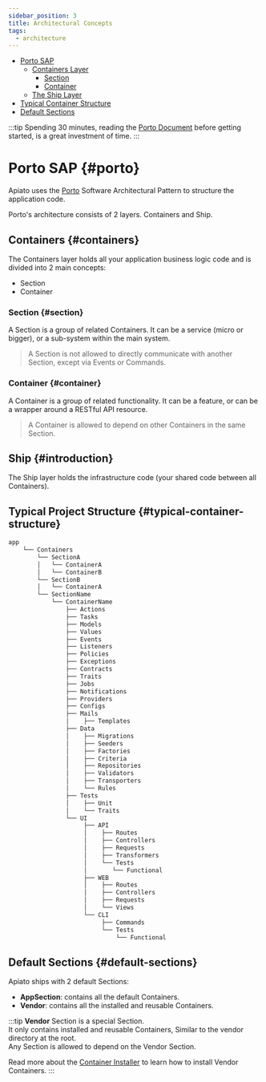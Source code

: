 ```yaml
---
sidebar_position: 3
title: Architectural Concepts
tags:
  - architecture
---
```


* [Porto SAP](#porto)
  * [Containers Layer](#containers)
    * [Section](#section)
    * [Container](#container)
  * [The Ship Layer](#ship)
* [Typical Container Structure](#typical-container-structure)
* [Default Sections](#default-sections)

:::tip
Spending 30 minutes, reading the [Porto Document](https://github.com/Mahmoudz/Porto) before getting started, is a great
investment of time.
:::

# Porto SAP {#porto}

Apiato uses the [Porto](https://github.com/Mahmoudz/Porto) Software Architectural Pattern
to structure the application code.

Porto's architecture consists of 2 layers. Containers and Ship.
## Containers {#containers}
The Containers layer holds all your application business logic code and is divided into 2 main concepts:
- Section
- Container

### Section {#section}
A Section is a group of related Containers.
It can be a service (micro or bigger), or a sub-system within the main system.
> A Section is not allowed to directly communicate with another Section, except via Events or Commands.

### Container {#container}
A Container is a group of related functionality. It can be a feature, or can be a wrapper around a RESTful API
resource.
> A Container is allowed to depend on other Containers in the same Section.

## Ship {#introduction}
The Ship layer holds the infrastructure code (your shared code between all Containers).

## Typical Project Structure {#typical-container-structure}
```markdown
app
    └── Containers
        └── SectionA
        │   └── ContainerA
        │   └── ContainerB
        └── SectionB
        │   └── ContainerA
        └── SectionName
            └── ContainerName
                ├── Actions
                ├── Tasks
                ├── Models
                ├── Values
                ├── Events
                ├── Listeners
                ├── Policies
                ├── Exceptions
                ├── Contracts
                ├── Traits
                ├── Jobs
                ├── Notifications
                ├── Providers
                ├── Configs
                ├── Mails
                │    ├── Templates	
                ├── Data
                │    ├── Migrations
                │    ├── Seeders
                │    ├── Factories
                │    ├── Criteria
                │    ├── Repositories
                │    ├── Validators
                │    ├── Transporters
                │    └── Rules
                ├── Tests
                │    ├── Unit
                │    └── Traits
                └── UI
                     ├── API
                     │    ├── Routes
                     │    ├── Controllers
                     │    ├── Requests
                     │    ├── Transformers
                     │    └── Tests
                     │       └── Functional
                     ├── WEB
                     │    ├── Routes
                     │    ├── Controllers
                     │    ├── Requests
                     │    └── Views
                     └── CLI
                          ├── Commands
                          └── Tests
                              └── Functional
```

## Default Sections {#default-sections}
Apiato ships with 2 default Sections:
- **AppSection**: contains all the default Containers.
- **Vendor**: contains all the installed and reusable Containers.

:::tip
**Vendor** Section is a special Section.  
It only contains installed and reusable Containers, Similar to the vendor directory at the root.  
Any Section is allowed to depend on the Vendor Section.

Read more about the [Container Installer](container-installer.md) to learn how to install Vendor Containers.
:::


  
